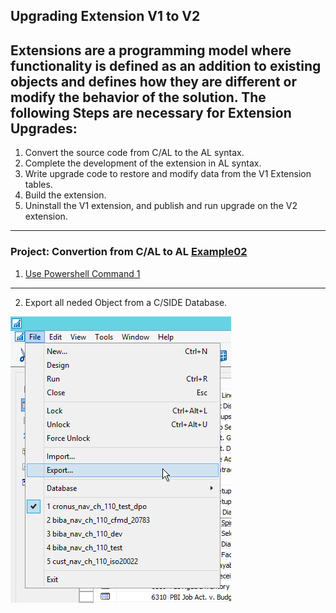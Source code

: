 ## Upgrading Extension V1 to V2

Extensions are a programming model where functionality is defined as an addition to existing objects and defines how they are different or modify the behavior of the solution.
The following Steps are necessary for Extension Upgrades:
----------
1. Convert the source code from C/AL to the AL syntax.
2. Complete the development of the extension in AL syntax.
3. Write upgrade code to restore and modify data from the V1 Extension tables.
4. Build the extension.
5. Uninstall the V1 extension, and publish and run upgrade on the V2 extension.
----------

### Project: Convertion from C/AL to AL [Example02]()

1. [Use Powershell Command 1](https://github.com/EDGZTNSR/IntroductionToAL/blob/master/docs/ExtensionUpgrade.md)
---------
2. Export all neded Object from a C/SIDE Database.

![](https://github.com/EDGZTNSR/IntroductionToAL/blob/master/docs/src/Export.png?raw=true])
